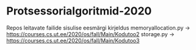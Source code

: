# Protsessorialgoritmid-2020
Repos leitavate failide sisulise eesmärgi kirjeldus
memoryallocation.py -> https://courses.cs.ut.ee/2020/os/fall/Main/Kodutoo2
storage.py -> https://courses.cs.ut.ee/2020/os/fall/Main/Kodutoo3
